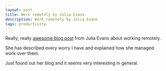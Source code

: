 ```yaml
---
layout: post
title: Work remotely by Julia Evans
description: Work remotely by Julia Evans
tags: productivity
---
```


Really, really [awesome blog post](https://jvns.ca/blog/2018/02/18/working-remotely--4-years-in/) from Julia Evans about working remotely.

She has described every worry I have and explained how she managed work over them.

Just found out her blog and it seems very interesting in general.
